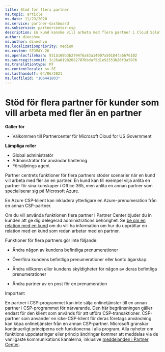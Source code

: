 ```yaml
---
title: Stöd för flera partner
ms.topic: article
ms.date: 11/29/2020
ms.service: partner-dashboard
ms.subservice: partnercenter-csp
description: En kund kanske vill arbeta med flera partner i Cloud Solution Provider-programmet som specialiserar sig på olika tjänster.
author: dineshvu
ms.author: dineshvu
ms.localizationpriority: medium
ms.custom: SEOMAY.20
ms.openlocfilehash: 931b169b3b2794f6a83a14007a50184fa6676102
ms.sourcegitcommit: 3c26a61982082787bbdaf5d1e92553b26f3a5076
ms.translationtype: MT
ms.contentlocale: sv-SE
ms.lasthandoff: 04/06/2021
ms.locfileid: "106441803"
---
```

# <a name="multi-partner-support-for-customers-who-want-to-work-with-more-than-one-partner"></a>Stöd för flera partner för kunder som vill arbeta med fler än en partner

**Gäller för**

- Välkommen till Partnercenter för Microsoft Cloud for US Government

**Lämpliga roller**

- Global administratör
- Administratör för användar hantering
- Försäljnings agent

Partner centrets funktioner för flera partners stöder scenarier när en kund vill arbeta med fler än en partner. En kund kan till exempel vilja anlita en partner för sina kunskaper i Office 365, men anlita en annan partner som specialiserar sig på Microsoft Azure.

En Azure CSP-klient kan inkludera ytterligare en Azure-prenumeration från en annan CSP-partner.

Om du vill använda funktionen flera partner i Partner Center bjuder du in kunden att ge dig delegerad administrations behörighet. Se [be om en relation med en kund](request-a-relationship-with-a-customer.md) om du vill ha information om hur du upprättar en relation med en kund som redan arbetar med en partner.

Funktioner för flera partners gör inte följande:

- Ändra någon av kundens befintliga prenumerationer

- Överföra kundens befintliga prenumerationer eller konto ägarskap

- Ändra villkoren eller kundens skyldigheter för någon av deras befintliga prenumerationer

- Ändra partner av en post för en prenumeration

> [!IMPORTANT]  
> En partner i CSP-programmet kan inte sälja onlinetjänster till en annan partner i CSP-programmet för närvarande. Den här begränsningen gäller endast för den klient som används för att utföra CSP-transaktioner. CSP-partner som använder en icke-CSP-klient för deras företags användning kan köpa onlinetjänster från en annan CSP-partner. Microsoft granskar kontinuerligt principerna och funktionerna i alla program. Alla nyheter om funktions uppdateringar eller princip ändringar kommer att meddelas via de vanligaste kommunikations kanalerna, inklusive [meddelanden i Partner Center](announcements/index.md).
